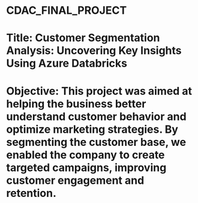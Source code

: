 # CDAC_FINAL_PROJECT

 # Title: Customer Segmentation Analysis: Uncovering Key Insights Using Azure Databricks
 # Objective: This project was aimed at helping the business better understand customer behavior and optimize marketing strategies. By segmenting the customer base, we enabled the company to create targeted campaigns, improving customer engagement and retention.
